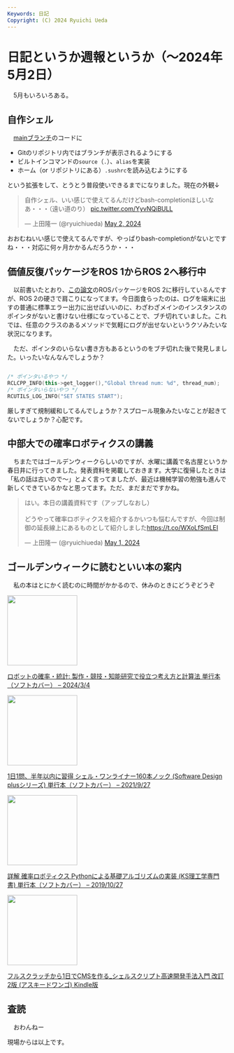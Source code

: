 ```yaml
---
Keywords: 日記
Copyright: (C) 2024 Ryuichi Ueda
---
```


# 日記というか週報というか（〜2024年5月2日）

　5月もいろいろある。

## 自作シェル

　[mainブランチ](https://github.com/shellgei/rusty_bash)のコードに

* Gitのリポジトリ内ではブランチが表示されるようにする
* ビルトインコマンドの`source`（`.`）、`alias`を実装
* ホーム（or リポジトリにある）`.sushrc`を読み込むようにする

という拡張をして、とうとう普段使いできるまでになりました。現在の外観↓

<blockquote class="twitter-tweet"><p lang="ja" dir="ltr">自作シェル、いい感じで使えてるんだけどbash-completionほしいなあ・・・（遠い道のり） <a href="https://t.co/YyvNQiBULL">pic.twitter.com/YyvNQiBULL</a></p>&mdash; 上田隆一 (@ryuichiueda) <a href="https://twitter.com/ryuichiueda/status/1785985897458180437?ref_src=twsrc%5Etfw">May 2, 2024</a></blockquote> <script async src="https://platform.twitter.com/widgets.js" charset="utf-8"></script>

おおむねいい感じで使えてるんですが、やっぱりbash-completionがないとですね・・・対応に何ヶ月かかるんだろうか・・・

## 価値反復パッケージをROS 1からROS 2へ移行中

　以前書いたとおり、[この論文](https://www.fujipress.jp/jrm/rb/robot003500061489/)のROSパッケージをROS 2に移行しているんですが、ROS 2の硬さで肩こりになってます。今日面食らったのは、ログを端末に出すの普通に標準エラー出力に出せばいいのに、わざわざメインのインスタンスのポインタがないと書けない仕様になっていることで、ブチ切れていました。これでは、任意のクラスのあるメソッドで気軽にログが出せないというクソみたいな状況になります。


　ただ、ポインタのいらない書き方もあるというのをブチ切れた後で発見しました。いったいなんなんでしょうか？

```cpp

/* ポインタいるやつ */
RCLCPP_INFO(this->get_logger(),"Global thread num: %d", thread_num);
/* ポインタいらないやつ */
RCUTILS_LOG_INFO("SET STATES START");
```

厳しすぎて規制緩和してるんでしょうか？スプロール現象みたいなことが起きてないでしょうか？心配です。

## 中部大での確率ロボティクスの講義

　ちまたではゴールデンウィークらしいのですが、水曜に講義で名古屋というか春日井に行ってきました。発表資料を掲載しておきます。大学に復帰したときは「私の話は古いので〜」とよく言ってましたが、最近は機械学習の勉強も進んで新しくできているかなと思ってます。ただ、まだまだですかね。


<blockquote class="twitter-tweet"><p lang="ja" dir="ltr">はい。本日の講義資料です（アップしなおし）<br><br>どうやって確率ロボティクスを紹介するかいつも悩むんですが、今回は制御の延長線上にあるものとして紹介しました<a href="https://t.co/WXoLfSmLEI">https://t.co/WXoLfSmLEI</a></p>&mdash; 上田隆一 (@ryuichiueda) <a href="https://twitter.com/ryuichiueda/status/1785586392875331791?ref_src=twsrc%5Etfw">May 1, 2024</a></blockquote> <script async src="https://platform.twitter.com/widgets.js" charset="utf-8"></script>

## ゴールデンウィークに読むといい本の案内

　私の本はとにかく読むのに時間がかかるので、休みのときにどうぞどうぞ

<p><a href="https://amzn.to/3JPeSgR"><img width="160px" src="https://images-na.ssl-images-amazon.com/images/P/4339046876.09.LZZZZZZZ"></a></p> <p><a href="https://amzn.to/3JPeSgR" target="_blank" rel="nofollow">ロボットの確率・統計: 製作・競技・知能研究で役立つ考え方と計算法 単行本（ソフトカバー） – 2024/3/4</a></p>

<p><a href="https://amzn.to/3Qt6rLU"><img width="160px" src="https://images-na.ssl-images-amazon.com/images/P/4297122677.09.LZZZZZZZ"></a></p> <p><a href="https://amzn.to/3Qt6rLU" target="_blank" rel="nofollow">1日1問、半年以内に習得 シェル・ワンライナー160本ノック (Software Design plusシリーズ) 単行本（ソフトカバー） – 2021/9/27</a></p>

<p><a href="https://amzn.to/3UEIdky"><img width="160px" src="https://images-na.ssl-images-amazon.com/images/P/4065170060.09.LZZZZZZZ"></a></p> <p><a href="https://amzn.to/3UEIdky" target="_blank" rel="nofollow">詳解 確率ロボティクス Pythonによる基礎アルゴリズムの実装 (KS理工学専門書) 単行本（ソフトカバー） – 2019/10/27</a></p>

<p><a href="https://amzn.to/3Qr6190"><img width="160px" src="https://images-na.ssl-images-amazon.com/images/P/B07TSZZPWN.09.LZZZZZZZ"></a></p> <p><a href="https://amzn.to/3Qr6190" target="_blank" rel="nofollow">フルスクラッチから1日でCMSを作る_シェルスクリプト高速開発手法入門 改訂2版 (アスキードワンゴ) Kindle版</a></p>

## 査読

　おわんねー

現場からは以上です。
